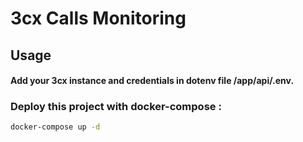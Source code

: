 # 3cx Calls Monitoring


## Usage

#### Add your 3cx instance and credentials in dotenv file **/app/api/.env**.

### Deploy this project with docker-compose : 

```sh
docker-compose up -d
```
